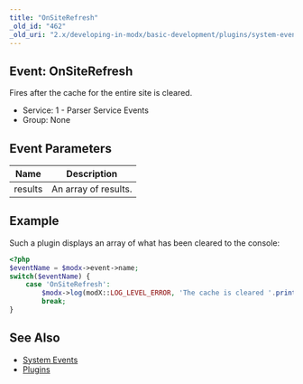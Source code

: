 ```yaml
---
title: "OnSiteRefresh"
_old_id: "462"
_old_uri: "2.x/developing-in-modx/basic-development/plugins/system-events/onsiterefresh"
---
```


## Event: OnSiteRefresh

Fires after the cache for the entire site is cleared.

- Service: 1 - Parser Service Events
- Group: None

## Event Parameters

| Name    | Description          |
| ------- | -------------------- |
| results | An array of results. |

## Example

Such a plugin displays an array of what has been cleared to the console:

```php
<?php
$eventName = $modx->event->name;
switch($eventName) {
    case 'OnSiteRefresh':
        $modx->log(modX::LOG_LEVEL_ERROR, 'The cache is cleared '.print_r($partitions));
        break;
}
```

## See Also

- [System Events](extending-modx/plugins/system-events "System Events")
- [Plugins](extending-modx/plugins "Plugins")
